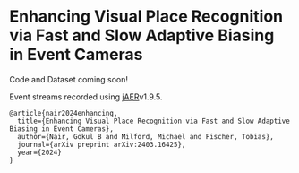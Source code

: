 # Enhancing Visual Place Recognition via Fast and Slow Adaptive Biasing in Event Cameras

Code and Dataset coming soon!

Event streams recorded using [jAER](https://github.com/SensorsINI/jaer)v1.9.5. 

```
@article{nair2024enhancing,
  title={Enhancing Visual Place Recognition via Fast and Slow Adaptive Biasing in Event Cameras},
  author={Nair, Gokul B and Milford, Michael and Fischer, Tobias},
  journal={arXiv preprint arXiv:2403.16425},
  year={2024}
}
```
